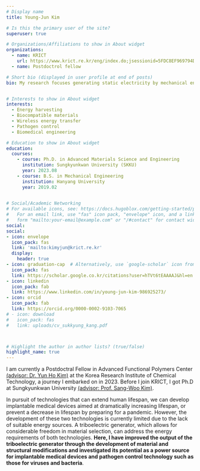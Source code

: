 ```yaml
---
# Display name
title: Young-Jun Kim

# Is this the primary user of the site?
superuser: true

# Organizations/Affiliations to show in About widget
organizations:
  - name: KRICT
    url: https://www.krict.re.kr/eng/index.do;jsessionid=5FDC8EF969794D3B1396339E2841B0D2
  - name: Postdoctrol fellow

# Short bio (displayed in user profile at end of posts)
bio: My research focuses generating static electricity by mechanical energy and, use it for biomedical applications.


# Interests to show in About widget
interests:
  - Energy harvesting
  - Biocompatible materials
  - Wireless energy transfer
  - Pathogen control
  - Biomedical engineering

# Education to show in About widget
education:
  courses:
    - course: Ph.D. in Advanced Materials Science and Engineering
      institution: Sungkyunkwan University (SKKU)
      year: 2023.08
    - course: B.S. in Mechanical Engineering
      institution: Hanyang University
      year: 2019.02
    

# Social/Academic Networking
# For available icons, see: https://docs.hugoblox.com/getting-started/page-builder/#icons
#   For an email link, use "fas" icon pack, "envelope" icon, and a link in the
#   form "mailto:your-email@example.com" or "/#contact" for contact widget.
social:
social:
- icon: envelope
  icon_pack: fas
  link: 'mailto:kimyjun@krict.re.kr'
  display:
    header: true
- icon: graduation-cap  # Alternatively, use `google-scholar` icon from `ai` icon pack
  icon_pack: fas
  link: https://scholar.google.co.kr/citations?user=hTVt6tEAAAAJ&hl=en
- icon: linkedin
  icon_pack: fab
  link: https://www.linkedin.com/in/young-jun-kim-986925273/
- icon: orcid
  icon_pack: fab
  link: https://orcid.org/0000-0002-9103-7065
# - icon: download
#   icon_pack: fas
#   link: uploads/cv_sukkyung_kang.pdf



# Highlight the author in author lists? (true/false)
highlight_name: true
---
```

I am currently a Postdoctral Fellow in Advanced Functional Polymers Center [(advisor: Dr. Yun Ho Kim)](https://sites.google.com/view/krict-polymer) at the Korea Research Institute of Chemical Technology, a journey I embarked on in 2023. Before I join KRICT, I got Ph.D at Sungkyunkwan University [(advisor: Prof. Sang-Woo Kim)](https://ehl.yonsei.ac.kr/).

In pursuit of technologies that can extend human lifespan, we can develop implantable medical devices aimed at dramatically increasing lifespan, or prevent a decrease in lifespan by preparing for a pandemic. However, the development of these two technologies is currently limited due to the lack of suitable energy sources. A triboelectric generator, which allows for considerable freedom in material selection, can address the energy requirements of both technologies. **Here, I have improved the output of the triboelectric generator through the development of material and structural modifications and investigated its potential as a power source for implantable medical devices and pathogen control technology such as those for viruses and bacteria**.
